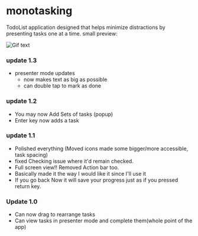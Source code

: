 # monotasking
TodoList application designed that helps minimize distractions by presenting tasks one at a time. 
small preview:


![Gif text](https://im.ezgif.com/tmp/ezgif-1-7deb01ea18.gif)



### update 1.3
- presenter mode updates
  - now makes text as big as possible
  - can double tap to mark as done

### update 1.2
- You may now Add Sets of tasks (popup)
- Enter key now adds a task

### update 1.1
- Polished everything (Moved icons made some bigger/more accessible, task spacing)
- fixed Checking issue where it'd remain checked.
- Full screen view!! Removed Action bar too.
- Basically made it the way I would like it since I'll use it
- If you go back Now it will save your progress just as if you pressed return key.

### Update 1.0
- Can now drag to rearrange tasks
- Can view tasks in presenter mode and complete them(whole point of the app)





